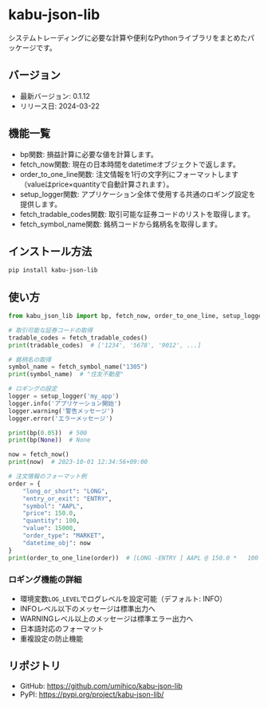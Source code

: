 # kabu-json-lib

システムトレーディングに必要な計算や便利なPythonライブラリをまとめたパッケージです。

## バージョン
- 最新バージョン: 0.1.12
- リリース日: 2024-03-22

## 機能一覧
- bp関数: 損益計算に必要な値を計算します。
- fetch_now関数: 現在の日本時間をdatetimeオブジェクトで返します。
- order_to_one_line関数: 注文情報を1行の文字列にフォーマットします（valueはprice×quantityで自動計算されます）。
- setup_logger関数: アプリケーション全体で使用する共通のロギング設定を提供します。
- fetch_tradable_codes関数: 取引可能な証券コードのリストを取得します。
- fetch_symbol_name関数: 銘柄コードから銘柄名を取得します。

## インストール方法
```bash
pip install kabu-json-lib
```

## 使い方
```python
from kabu_json_lib import bp, fetch_now, order_to_one_line, setup_logger, fetch_tradable_codes, fetch_symbol_name

# 取引可能な証券コードの取得
tradable_codes = fetch_tradable_codes()
print(tradable_codes)  # ['1234', '5678', '9012', ...]

# 銘柄名の取得
symbol_name = fetch_symbol_name("1305")
print(symbol_name)  # "住友不動産"

# ロギングの設定
logger = setup_logger('my_app')
logger.info('アプリケーション開始')
logger.warning('警告メッセージ')
logger.error('エラーメッセージ')

print(bp(0.05))  # 500
print(bp(None))  # None

now = fetch_now()
print(now)  # 2023-10-01 12:34:56+09:00

# 注文情報のフォーマット例
order = {
    "long_or_short": "LONG",
    "entry_or_exit": "ENTRY",
    "symbol": "AAPL",
    "price": 150.0,
    "quantity": 100,
    "value": 15000,
    "order_type": "MARKET",
    "datetime_obj": now
}
print(order_to_one_line(order))  # [LONG -ENTRY ] AAPL @ 150.0 *   100 (¥    15000) [MARKET] 2024-03-21 12:34:56
```

### ロギング機能の詳細
- 環境変数`LOG_LEVEL`でログレベルを設定可能（デフォルト: INFO）
- INFOレベル以下のメッセージは標準出力へ
- WARNINGレベル以上のメッセージは標準エラー出力へ
- 日本語対応のフォーマット
- 重複設定の防止機能

## リポジトリ
- GitHub: https://github.com/umihico/kabu-json-lib
- PyPI: https://pypi.org/project/kabu-json-lib/
